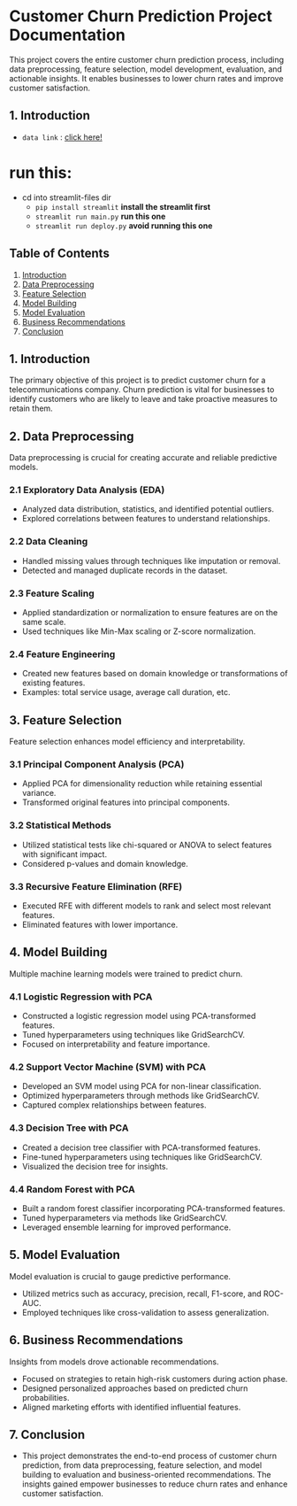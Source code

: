 # Customer Churn Prediction Project Documentation

This project covers the entire customer churn prediction process, including data preprocessing, feature selection, model development, evaluation, and actionable insights. It enables businesses to lower churn rates and improve customer satisfaction.

## 1. Introduction
- `data link` : [click here!](https://www.kaggle.com/datasets/vijaysrikanth/telecom-churn-data-set-for-the-south-asian-market)

# run this:
- cd into streamlit-files dir
  - ```pip install streamlit``` **install the streamlit first**
  - ```streamlit run main.py``` **run this one**
  - ```streamlit run deploy.py``` **avoid running this one**

## Table of Contents
1. [Introduction](#introduction)
2. [Data Preprocessing](#data-preprocessing)
3. [Feature Selection](#feature-selection)
4. [Model Building](#model-building)
5. [Model Evaluation](#model-evaluation)
6. [Business Recommendations](#business-recommendations)
7. [Conclusion](#conclusion)

## 1. Introduction

The primary objective of this project is to predict customer churn for a telecommunications company. Churn prediction is vital for businesses to identify customers who are likely to leave and take proactive measures to retain them.

## 2. Data Preprocessing

Data preprocessing is crucial for creating accurate and reliable predictive models.

### 2.1 Exploratory Data Analysis (EDA)

- Analyzed data distribution, statistics, and identified potential outliers.
- Explored correlations between features to understand relationships.

### 2.2 Data Cleaning

- Handled missing values through techniques like imputation or removal.
- Detected and managed duplicate records in the dataset.

### 2.3 Feature Scaling

- Applied standardization or normalization to ensure features are on the same scale.
- Used techniques like Min-Max scaling or Z-score normalization.

### 2.4 Feature Engineering

- Created new features based on domain knowledge or transformations of existing features.
- Examples: total service usage, average call duration, etc.

## 3. Feature Selection

Feature selection enhances model efficiency and interpretability.

### 3.1 Principal Component Analysis (PCA)

- Applied PCA for dimensionality reduction while retaining essential variance.
- Transformed original features into principal components.

### 3.2 Statistical Methods

- Utilized statistical tests like chi-squared or ANOVA to select features with significant impact.
- Considered p-values and domain knowledge.

### 3.3 Recursive Feature Elimination (RFE)

- Executed RFE with different models to rank and select most relevant features.
- Eliminated features with lower importance.

## 4. Model Building

Multiple machine learning models were trained to predict churn.

### 4.1 Logistic Regression with PCA

- Constructed a logistic regression model using PCA-transformed features.
- Tuned hyperparameters using techniques like GridSearchCV.
- Focused on interpretability and feature importance.

### 4.2 Support Vector Machine (SVM) with PCA

- Developed an SVM model using PCA for non-linear classification.
- Optimized hyperparameters through methods like GridSearchCV.
- Captured complex relationships between features.

### 4.3 Decision Tree with PCA

- Created a decision tree classifier with PCA-transformed features.
- Fine-tuned hyperparameters using techniques like GridSearchCV.
- Visualized the decision tree for insights.

### 4.4 Random Forest with PCA

- Built a random forest classifier incorporating PCA-transformed features.
- Tuned hyperparameters via methods like GridSearchCV.
- Leveraged ensemble learning for improved performance.

## 5. Model Evaluation

Model evaluation is crucial to gauge predictive performance.

- Utilized metrics such as accuracy, precision, recall, F1-score, and ROC-AUC.
- Employed techniques like cross-validation to assess generalization.

## 6. Business Recommendations

Insights from models drove actionable recommendations.

- Focused on strategies to retain high-risk customers during action phase.
- Designed personalized approaches based on predicted churn probabilities.
- Aligned marketing efforts with identified influential features.

## 7. Conclusion

- This project demonstrates the end-to-end process of customer churn prediction, from data preprocessing, feature selection, and model building to evaluation and business-oriented recommendations. The insights gained empower businesses to reduce churn rates and enhance customer satisfaction.


